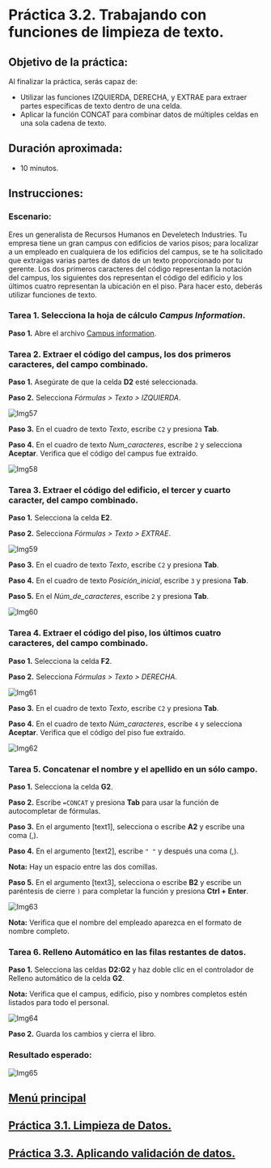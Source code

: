 # Práctica 3.2. Trabajando con funciones de limpieza de texto.

## Objetivo de la práctica:

Al finalizar la práctica, serás capaz de:

- Utilizar las funciones IZQUIERDA, DERECHA, y EXTRAE para extraer partes específicas de texto dentro de una celda. <br>
- Aplicar la función CONCAT para combinar datos de múltiples celdas en una sola cadena de texto.

## Duración aproximada:
- 10 minutos.

## Instrucciones:

### Escenario:

Eres un generalista de Recursos Humanos en Develetech Industries. Tu empresa tiene un gran campus con edificios de varios pisos; para localizar a un empleado en cualquiera de los edificios del campus, se te ha solicitado que extraigas varias partes de datos de un texto proporcionado por tu gerente. Los dos primeros caracteres del código representan la notación del campus, los siguientes dos representan el código del edificio y los últimos cuatro representan la ubicación en el piso. Para hacer esto, deberás utilizar funciones de texto.

### Tarea 1. Selecciona la hoja de cálculo _Campus Information_.

**Paso 1.** Abre el archivo [Campus information](<Campus information.xlsx>).

### Tarea 2. Extraer el código del campus, los dos primeros caracteres, del campo combinado.

**Paso 1.** Asegúrate de que la celda **D2** esté seleccionada.

**Paso 2.** Selecciona _Fórmulas > Texto > IZQUIERDA_.

![Img57](../images/img57.png)

**Paso 3.** En el cuadro de texto _Texto_, escribe `C2` y presiona **Tab**.

**Paso 4.** En el cuadro de texto _Num_caracteres_, escribe `2` y selecciona **Aceptar**. Verifica que el código del campus fue extraído.

![Img58](../images/img58.png)

### Tarea 3. Extraer el código del edificio, el tercer y cuarto caracter, del campo combinado.

**Paso 1.** Selecciona la celda **E2**.

**Paso 2.** Selecciona _Fórmulas > Texto > EXTRAE_.

![Img59](../images/img59.png)

**Paso 3.** En el cuadro de texto _Texto_, escribe `C2` y presiona **Tab**.

**Paso 4.** En el cuadro de texto _Posición_inicial_, escribe `3` y presiona **Tab**.

**Paso 5.** En el _Núm_de_caracteres_, escribe `2` y presiona **Tab**.

![Img60](../images/img60.png)

### Tarea 4. Extraer el código del piso, los últimos cuatro caracteres, del campo combinado.

**Paso 1.** Selecciona la celda **F2**.

**Paso 2.**  Selecciona _Fórmulas > Texto > DERECHA_.

![Img61](../images/img61.png)

**Paso 3.** En el cuadro de texto _Texto_, escribe `C2` y presiona **Tab**.

**Paso 4.** En el cuadro de texto _Núm_caracteres_, escribe `4` y selecciona **Aceptar**. Verifica que el código del piso fue extraído.

![Img62](../images/img62.png)
 
### Tarea 5. Concatenar el nombre y el apellido en un sólo campo.

**Paso 1.**  Selecciona la celda **G2**.

**Paso 2.** Escribe `=CONCAT` y presiona **Tab** para usar la función de autocompletar de fórmulas.

**Paso 3.** En el argumento [text1], selecciona o escribe **A2** y escribe una coma (,).

**Paso 4.** En el argumento [text2], escribe `" "` y después una coma (,).

**Nota:** Hay un espacio entre las dos comillas.

**Paso 5.** En el argumento [text3], selecciona o escribe **B2** y escribe un paréntesis de cierre `)` para completar la función y presiona **Ctrl + Enter**.

![Img63](../images/img63.png)

**Nota:** Verifica que el nombre del empleado aparezca en el formato de nombre completo.

### Tarea 6. Relleno Automático en las filas restantes de datos. 

**Paso 1.** Selecciona las celdas **D2:G2** y haz doble clic en el controlador de Relleno automático de la celda **G2**.

**Nota:** Verifica que el campus, edificio, piso y nombres completos estén listados para todo el personal.

![Img64](../images/img64.png)

**Paso 2.** Guarda los cambios y cierra el libro.

### Resultado esperado:

![Img65](../images/img65.png)

## [Menú principal](../README.md)

## [Práctica 3.1. Limpieza de Datos.](../Capítulo3/README_3.1.md)

## [Práctica 3.3. Aplicando validación de datos.](../Capítulo3/README_3.3.md)

